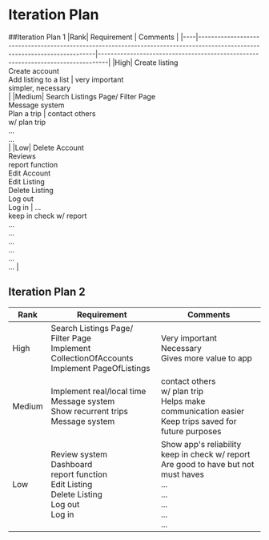 # Iteration Plan

##Iteration Plan 1
|Rank| Requirement                                                                                                                | Comments                                                                        |
|----|----------------------------------------------------------------------------------------------------------------------------|---------------------------------------------------------------------------------|
|High| Create listing<br/>Create account<br/>Add listing to a list                                                                | very important <br/>simpler, necessary<br/>                                     |
|Medium| Search Listings Page/ Filter Page<br/>Message system<br/> Plan a trip                                                      | contact others<br/>w/ plan trip<br/> ...<br/>...<br/>                           |
|Low| Delete Account<br/>Reviews<br/>report function<br/>Edit Account<br/>Edit Listing<br/>Delete Listing<br/>Log out<br/>Log in | ...<br/>keep in check w/ report<br/>...<br/>...<br/>...<br/>...<br/>...<br/>... |


## Iteration Plan 2
|Rank| Requirement                                                                                                            | Comments                                                                                                                           |
|----|------------------------------------------------------------------------------------------------------------------------|------------------------------------------------------------------------------------------------------------------------------------|
|High| Search Listings Page/ Filter Page<br/>Implement CollectionOfAccounts<br/>Implement PageOfListings                                         | Very important <br/>Necessary<br/>Gives more value to app                                                                          |
|Medium| Implement real/local time<br/>Message system<br/> Show recurrent trips<br/>Message system                                                 | contact others<br/>w/ plan trip<br/> Helps make communication easier<br/>Keep trips saved for future purposes<br/>                 |
|Low| Review system<br/>Dashboard<br/>report function<br/>Edit Listing<br/>Delete Listing<br/>Log out<br/>Log in | Show app's reliability<br/>keep in check w/ report<br/>Are good to have but not must haves<br/>...<br/>...<br/>...<br/>...<br/>... |
